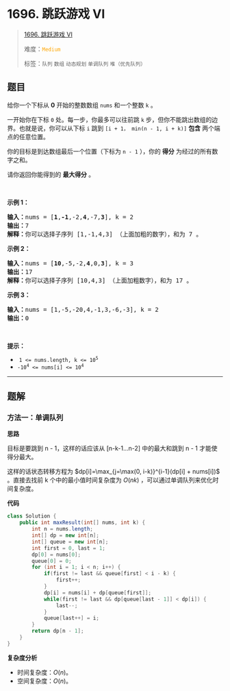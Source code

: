 # 1696. 跳跃游戏 VI

> [1696. 跳跃游戏 VI](https://leetcode.cn/problems/jump-game-vi/)
>
> 难度：<font color=orange>`Medium`</font>
>
> 标签：`队列` `数组` `动态规划` `单调队列` `堆（优先队列）`

## 题目

<p>给你一个下标从 <strong>0</strong> 开始的整数数组 <code>nums</code> 和一个整数 <code>k</code> 。</p>

<p>一开始你在下标 <code>0</code> 处。每一步，你最多可以往前跳 <code>k</code> 步，但你不能跳出数组的边界。也就是说，你可以从下标 <code>i</code> 跳到 <code>[i + 1， min(n - 1, i + k)]</code> <strong>包含</strong> 两个端点的任意位置。</p>

<p>你的目标是到达数组最后一个位置（下标为 <code>n - 1</code> ），你的 <strong>得分</strong> 为经过的所有数字之和。</p>

<p>请你返回你能得到的 <strong>最大得分</strong> 。</p>

<p> </p>

<p><strong>示例 1：</strong></p>

<pre>
<b>输入：</b>nums = [<strong>1</strong>,<strong>-1</strong>,-2,<strong>4</strong>,-7,<strong>3</strong>], k = 2
<b>输出：</b>7
<b>解释：</b>你可以选择子序列 [1,-1,4,3] （上面加粗的数字），和为 7 。
</pre>

<p><strong>示例 2：</strong></p>

<pre>
<strong>输入：</strong>nums = [<strong>10</strong>,-5,-2,<strong>4</strong>,0,<strong>3</strong>], k = 3
<b>输出：</b>17
<b>解释：</b>你可以选择子序列 [10,4,3] （上面加粗数字），和为 17 。
</pre>

<p><strong>示例 3：</strong></p>

<pre>
<b>输入：</b>nums = [1,-5,-20,4,-1,3,-6,-3], k = 2
<b>输出：</b>0
</pre>

<p> </p>

<p><strong>提示：</strong></p>

<ul>
	<li> <code>1 <= nums.length, k <= 10<sup>5</sup></code></li>
	<li><code>-10<sup>4</sup> <= nums[i] <= 10<sup>4</sup></code></li>
</ul>


--------------------

## 题解

### 方法一：单调队列

**思路**

目标是要跳到 n - 1，这样的话应该从 [n-k-1...n-2] 中的最大和跳到 n - 1 才能使得分最大。

这样的话状态转移方程为 $dp[i]=\max_{j=\max(0, i-k)}^{i-1}(dp[i] + nums[i])$ 。直接去找前 k 个中的最小值时间复杂度为 $O(nk)$ ，可以通过单调队列来优化时间复杂度。

**代码**

```java
class Solution {
    public int maxResult(int[] nums, int k) {
        int n = nums.length;
        int[] dp = new int[n];
        int[] queue = new int[n];
        int first = 0, last = 1;
        dp[0] = nums[0];
        queue[0] = 0;
        for (int i = 1; i < n; i++) {
            if(first != last && queue[first] < i - k) {
                first++;
            }
            dp[i] = nums[i] + dp[queue[first]];
            while(first != last && dp[queue[last - 1]] < dp[i]) {
                last--;
            }
            queue[last++] = i;
        }
        return dp[n - 1];
    }
}
```

**复杂度分析**

- 时间复杂度：$O(n)$。
- 空间复杂度：$O(n)$。
